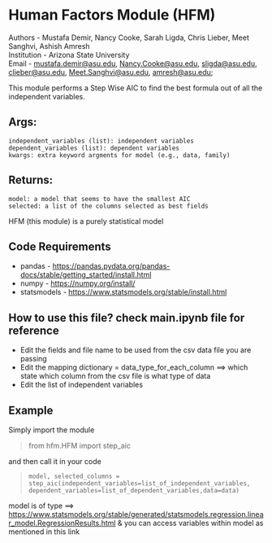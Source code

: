 # Human Factors Module (HFM)

Authors - Mustafa Demir, Nancy Cooke, Sarah Ligda, Chris  Lieber, Meet Sanghvi, Ashish Amresh <br>
Institution - Arizona State University <br>
Email - <mustafa.demir@asu.edu>, <Nancy.Cooke@asu.edu>, <sligda@asu.edu>, <clieber@asu.edu>, <Meet.Sanghvi@asu.edu>, <amresh@asu.edu>;

This module performs a Step Wise AIC to find the best formula out of all the independent variables. 

## Args:
    independent_variables (list): independent variables
    dependent_variables (list): dependent variables
    kwargs: extra keyword argments for model (e.g., data, family)

## Returns:
    model: a model that seems to have the smallest AIC
    selected: a list of the columns selected as best fields

HFM (this module) is a purely statistical model

## Code Requirements
- pandas - https://pandas.pydata.org/pandas-docs/stable/getting_started/install.html
- numpy - https://numpy.org/install/
- statsmodels - https://www.statsmodels.org/stable/install.html

## How to use this file? check main.ipynb file for reference
- Edit the fields and file name to be used from the csv data file you are passing
- Edit the mapping dictionary = data_type_for_each_column ==> which state which column from the csv file is what type of data
- Edit the list of independent variables

## Example
Simply import the module
> from hfm.HFM import step_aic

and then call it in your code
>     model, selected_columns = step_aic(independent_variables=list_of_independent_variables, dependent_variables=list_of_dependent_variables,data=data)

model is of type ==> https://www.statsmodels.org/stable/generated/statsmodels.regression.linear_model.RegressionResults.html & you can access variables within model as mentioned in this link
